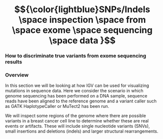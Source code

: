 # $${\color{lightblue}SNPs/Indels \space inspection \space from \space exome \space sequencing \space data }$$

### How to discriminate true variants from exome sequencing results

### Overview

In this section we will be looking at how IGV can be used for visualizing
mutations in sequence data. Here we consider the scenario in which genome
sequencing has been performed on a DNA sample, sequence reads have been
aligned to the reference genome and a variant caller such as GATK HaplotypeCaller
or MuTect2 has been run.

We will inspect some regions of the genome where there are possible variants
in a breast cancer cell line to determine whether these are real events or
artifacts. These will include single nucleotide variants (SNVs), small insertions
and deletions (indels) and larger structural rearrangements.
